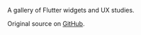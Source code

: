 A gallery of Flutter widgets and UX studies.

Original source on [GitHub][gallery].

[gallery]: https://github.com/flutter/flutter/tree/master/examples/flutter_gallery
